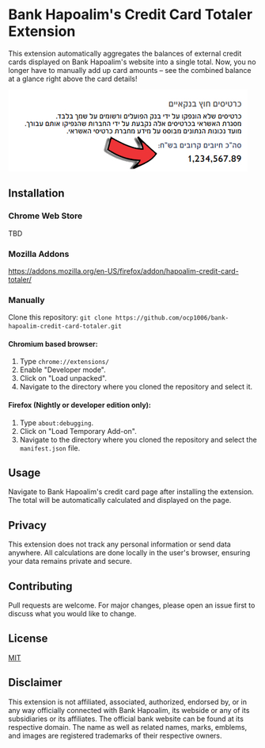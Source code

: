 # Bank Hapoalim's Credit Card Totaler Extension

This extension automatically aggregates the balances of external credit cards displayed on Bank Hapoalim's website into a single total. Now, you no longer have to manually add up card amounts – see the combined balance at a glance right above the card details!

![Screenshot of Extension](./screenshot/screenshot.jpg)

## Installation
### Chrome Web Store
TBD

### Mozilla Addons
https://addons.mozilla.org/en-US/firefox/addon/hapoalim-credit-card-totaler/

### Manually
Clone this repository: `git clone https://github.com/ocp1006/bank-hapoalim-credit-card-totaler.git`

#### Chromium based browser:  
1. Type `chrome://extensions/`
2. Enable "Developer mode".
3. Click on "Load unpacked".
4. Navigate to the directory where you cloned the repository and select it.

#### Firefox (Nightly or developer edition only):
1. Type `about:debugging`.
2. Click on "Load Temporary Add-on".
3. Navigate to the directory where you cloned the repository and select the `manifest.json` file.

## Usage

Navigate to Bank Hapoalim's credit card page after installing the extension. The total will be automatically calculated and displayed on the page.

## Privacy

This extension does not track any personal information or send data anywhere. All calculations are done locally in the user's browser, ensuring your data remains private and secure.

## Contributing

Pull requests are welcome. For major changes, please open an issue first to discuss what you would like to change.

## License

[MIT](https://choosealicense.com/licenses/mit/)

## Disclaimer

This extension is not affiliated, associated, authorized, endorsed by, or in any way officially connected with Bank Hapoalim, its webside or any of its subsidiaries or its affiliates. The official bank website can be found at its respective domain. The name as well as related names, marks, emblems, and images are registered trademarks of their respective owners.

